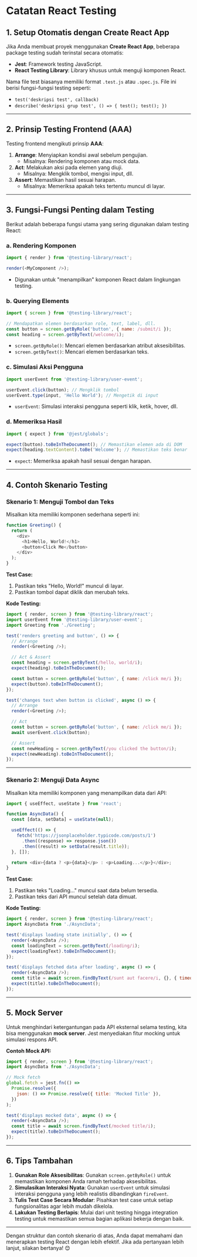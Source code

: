 # **Catatan React Testing**

## **1. Setup Otomatis dengan Create React App**

Jika Anda membuat proyek menggunakan **Create React App**, beberapa package testing sudah terinstal secara otomatis:

- **Jest**: Framework testing JavaScript.
- **React Testing Library**: Library khusus untuk menguji komponen React.

Nama file test biasanya memiliki format `.test.js` atau `.spec.js`. File ini berisi fungsi-fungsi testing seperti:

- `test('deskripsi test', callback)`
- `describe('deskripsi grup test', () => { test(); test(); })`

---

## **2. Prinsip Testing Frontend (AAA)**

Testing frontend mengikuti prinsip **AAA**:

1. **Arrange**: Menyiapkan kondisi awal sebelum pengujian.
   - Misalnya: Rendering komponen atau mock data.
2. **Act**: Melakukan aksi pada elemen yang diuji.
   - Misalnya: Mengklik tombol, mengisi input, dll.
3. **Assert**: Memastikan hasil sesuai harapan.
   - Misalnya: Memeriksa apakah teks tertentu muncul di layar.

---

## **3. Fungsi-Fungsi Penting dalam Testing**

Berikut adalah beberapa fungsi utama yang sering digunakan dalam testing React:

### **a. Rendering Komponen**

```javascript
import { render } from '@testing-library/react';

render(<MyComponent />);
```

- Digunakan untuk "menampilkan" komponen React dalam lingkungan testing.

### **b. Querying Elements**

```javascript
import { screen } from '@testing-library/react';

// Mendapatkan elemen berdasarkan role, text, label, dll.
const button = screen.getByRole('button', { name: /submit/i });
const heading = screen.getByText(/welcome/i);
```

- `screen.getByRole()`: Mencari elemen berdasarkan atribut aksesibilitas.
- `screen.getByText()`: Mencari elemen berdasarkan teks.

### **c. Simulasi Aksi Pengguna**

```javascript
import userEvent from '@testing-library/user-event';

userEvent.click(button); // Mengklik tombol
userEvent.type(input, 'Hello World'); // Mengetik di input
```

- `userEvent`: Simulasi interaksi pengguna seperti klik, ketik, hover, dll.

### **d. Memeriksa Hasil**

```javascript
import { expect } from '@jest/globals';

expect(button).toBeInTheDocument(); // Memastikan elemen ada di DOM
expect(heading.textContent).toBe('Welcome'); // Memastikan teks benar
```

- `expect`: Memeriksa apakah hasil sesuai dengan harapan.

---

## **4. Contoh Skenario Testing**

### **Skenario 1: Menguji Tombol dan Teks**

Misalkan kita memiliki komponen sederhana seperti ini:

```javascript
function Greeting() {
  return (
    <div>
      <h1>Hello, World!</h1>
      <button>Click Me</button>
    </div>
  );
}
```

**Test Case:**

1. Pastikan teks "Hello, World!" muncul di layar.
2. Pastikan tombol dapat diklik dan merubah teks.

**Kode Testing:**

```javascript
import { render, screen } from '@testing-library/react';
import userEvent from '@testing-library/user-event';
import Greeting from './Greeting';

test('renders greeting and button', () => {
  // Arrange
  render(<Greeting />);

  // Act & Assert
  const heading = screen.getByText(/hello, world/i);
  expect(heading).toBeInTheDocument();

  const button = screen.getByRole('button', { name: /click me/i });
  expect(button).toBeInTheDocument();
});

test('changes text when button is clicked', async () => {
  // Arrange
  render(<Greeting />);

  // Act
  const button = screen.getByRole('button', { name: /click me/i });
  await userEvent.click(button);

  // Assert
  const newHeading = screen.getByText(/you clicked the button/i);
  expect(newHeading).toBeInTheDocument();
});
```

---

### **Skenario 2: Menguji Data Async**

Misalkan kita memiliki komponen yang menampilkan data dari API:

```javascript
import { useEffect, useState } from 'react';

function AsyncData() {
  const [data, setData] = useState(null);

  useEffect(() => {
    fetch('https://jsonplaceholder.typicode.com/posts/1')
      .then((response) => response.json())
      .then((result) => setData(result.title));
  }, []);

  return <div>{data ? <p>{data}</p> : <p>Loading...</p>}</div>;
}
```

**Test Case:**

1. Pastikan teks "Loading..." muncul saat data belum tersedia.
2. Pastikan teks dari API muncul setelah data dimuat.

**Kode Testing:**

```javascript
import { render, screen } from '@testing-library/react';
import AsyncData from './AsyncData';

test('displays loading state initially', () => {
  render(<AsyncData />);
  const loadingText = screen.getByText(/loading/i);
  expect(loadingText).toBeInTheDocument();
});

test('displays fetched data after loading', async () => {
  render(<AsyncData />);
  const title = await screen.findByText(/sunt aut facere/i, {}, { timeout: 3000 });
  expect(title).toBeInTheDocument();
});
```

---

## **5. Mock Server**

Untuk menghindari ketergantungan pada API eksternal selama testing, kita bisa menggunakan **mock server**. Jest menyediakan fitur mocking untuk simulasi respons API.

**Contoh Mock API:**

```javascript
import { render, screen } from '@testing-library/react';
import AsyncData from './AsyncData';

// Mock fetch
global.fetch = jest.fn(() =>
  Promise.resolve({
    json: () => Promise.resolve({ title: 'Mocked Title' }),
  })
);

test('displays mocked data', async () => {
  render(<AsyncData />);
  const title = await screen.findByText(/mocked title/i);
  expect(title).toBeInTheDocument();
});
```

---

## **6. Tips Tambahan**

1. **Gunakan Role Aksesibilitas**: Gunakan `screen.getByRole()` untuk memastikan komponen Anda ramah terhadap aksesibilitas.
2. **Simulasikan Interaksi Nyata**: Gunakan `userEvent` untuk simulasi interaksi pengguna yang lebih realistis dibandingkan `fireEvent`.
3. **Tulis Test Case Secara Modular**: Pisahkan test case untuk setiap fungsionalitas agar lebih mudah dikelola.
4. **Lakukan Testing Berlapis**: Mulai dari unit testing hingga integration testing untuk memastikan semua bagian aplikasi bekerja dengan baik.

---

Dengan struktur dan contoh skenario di atas, Anda dapat memahami dan menerapkan testing React dengan lebih efektif. Jika ada pertanyaan lebih lanjut, silakan bertanya! 😊
